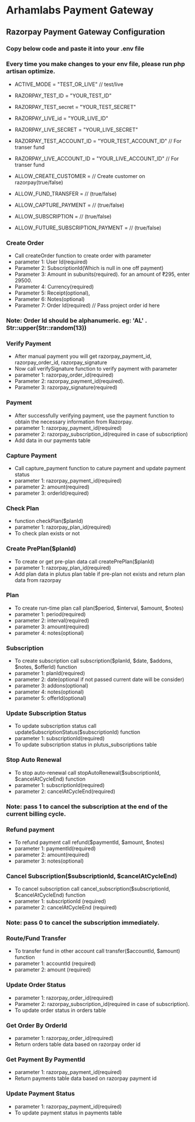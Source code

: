 # Arhamlabs Payment Gateway

## Razorpay Payment Gateway Configuration

### Copy below code and paste it into your .env file

### Every time you make changes to your env file, please run php artisan optimize.

- ACTIVE_MODE = "TEST_OR_LIVE" // test/live

- RAZORPAY_TEST_ID = "YOUR_TEST_ID"
- RAZORPAY_TEST_secret = "YOUR_TEST_SECRET"
	
- RAZORPAY_LIVE_id = "YOUR_LIVE_ID"
- RAZORPAY_LIVE_SECRET = "YOUR_LIVE_SECRET"

- RAZORPAY_TEST_ACCOUNT_ID = "YOUR_TEST_ACCOUNT_ID" // For transer fund

- RAZORPAY_LIVE_ACCOUNT_ID = "YOUR_LIVE_ACCOUNT_ID" // For transer fund
	
- ALLOW_CREATE_CUSTOMER = // Create customer on razorpay(true/false)
	
- ALLOW_FUND_TRANSFER = // (true/false)
	
- ALLOW_CAPTURE_PAYMENT = // (true/false)

- ALLOW_SUBSCRIPTION = // (true/false)

- ALLOW_FUTURE_SUBSCRIPTION_PAYMENT = // (true/false)

### Create Order
- Call createOrder function to create order with parameter
- parameter 1: User Id(required)
- Parameter 2: SubscriptionId(Which is null in one off payment)
- Parameter 3: Amount in subunits(required).  for an amount of ₹295, enter 29500.
- Parameter 4: Currency(required)
- Parameter 5: Receipt(optional), 
- Parameter 6: Notes(optional)
- Parameter 7: Order Id(required) // Pass project order id here
### Note: Order Id should be alphanumeric. eg: 'AL' . Str::upper(Str::random(13))

### Verify Payment
- After manual payment you will get razorpay_payment_id, razorpay_order_id, razorpay_signature
- Now call verifySignature function to verify payment with parameter
- parameter 1: razorpay_order_id(required)
- Parameter 2: razorpay_payment_id(required).
- Parameter 3: razorpay_signature(required)

### Payment
- After successfully verifying payment, use the payment function to obtain the necessary information from Razorpay. 
- parameter 1: razorpay_payment_id(required)
- parameter 2: razorpay_subscription_id(required in case of subscription)
- Add data in our payments table

### Capture Payment
- Call capture_payment function to cature payment and update payment status
- parameter 1: razorpay_payment_id(required)
- parameter 2: amount(required)
- parameter 3: orderId(required)




### Check Plan
- function checkPlan($planId)
- parameter 1: razorpay_plan_id(required)
- To check plan exists or not

### Create PrePlan($planId)
- To create or get pre-plan data call createPrePlan($planId)
- parameter 1: razorpay_plan_id(required)
- Add plan data in plutus plan table if pre-plan not exists and return plan data from razorpay

### Plan
- To create run-time plan call plan($period, $interval, $amount, $notes)
- parameter 1: period(required)
- parameter 2: interval(required)
- parameter 3: amount(required)
- parameter 4: notes(optional)

### Subscription
- To create subscription call subscription($planId, $date, $addons, $notes, $offerId) function
- parameter 1: planId(required)
- parameter 2: date(optional if not passed current date will be consider)
- parameter 3: addons(optional)
- parameter 4: notes(optional)
- parameter 5: offerId(optional)


### Update Subscription Status
- To update subscription status call updateSubscriptionStatus($subscriptionId) function
- parameter 1: subscriptionId(required)
- To update subscription status in plutus_subscriptions table


### Stop Auto Renewal
- To stop auto-renewal call stopAutoRenewal($subscriptionId, $cancelAtCycleEnd) function
- parameter 1: subscriptionId(required)
- parameter 2: cancelAtCycleEnd(required)
### Note: pass 1 to cancel the subscription at the end of the current billing cycle.

### Refund payment
- To refund payment call refund($paymentId, $amount, $notes)
- parameter 1: paymentId(required)
- parameter 2: amount(required)
- parameter 3: notes(optional)


### Cancel Subscription($subscriptionId, $cancelAtCycleEnd)
- To cancel subscription call cancel_subscription($subscriptionId, $cancelAtCycleEnd) function
- parameter 1: subscriptionId (required)
- parameter 2: cancelAtCycleEnd (required)
### Note: pass 0 to cancel the subscription immediately.



### Route/Fund Transfer
- To transfer fund in other account call transfer($accountId, $amount) function
- parameter 1: accountId (required)
- parameter 2: amount (required)

### Update Order Status
- parameter 1: razorpay_order_id(required)
- Parameter 2: razorpay_subscription_id(required in case of subscription).
- To update order status in orders table

### Get Order By OrderId
- parameter 1: razorpay_order_id(required)
- Return orders table data based on razorpay order id

### Get Payment By PaymentId
- parameter 1: razorpay_payment_id(required)
- Return payments table data based on razorpay payment id

### Update Payment Status
- parameter 1: razorpay_payment_id(required)
- To update payment status in payments table